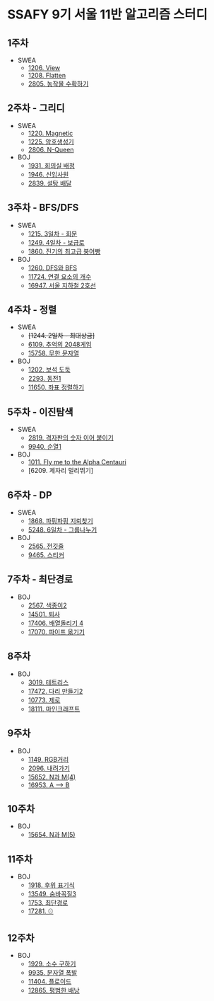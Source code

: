 SSAFY 9기 서울 11반 알고리즘 스터디
================================

## 1주차
* SWEA
  * [1206. View](https://github.com/SSAFY-9th-Seoul-class-11/Sangyeon_Kim/blob/main/week1/src/week1/View_1206.java)  
  * [1208. Flatten](https://github.com/SSAFY-9th-Seoul-class-11/Sangyeon_Kim/blob/main/week1/src/week1/Day1_Flatten.java)  
  * [2805. 농작물 수확하기](https://github.com/SSAFY-9th-Seoul-class-11/Sangyeon_Kim/blob/main/week1/src/week1/Farm_2805.java)  
## 2주차 - 그리디 
* SWEA
  * [1220. Magnetic](https://github.com/SSAFY-9th-Seoul-class-11/Sangyeon_Kim/blob/main/week2/src/week2/Solution_1220.java)
  * [1225. 암호생성기](https://github.com/SSAFY-9th-Seoul-class-11/Sangyeon_Kim/blob/main/week2/src/week2/Solution_1225.java)
  * [2806. N-Queen](https://github.com/SSAFY-9th-Seoul-class-11/Sangyeon_Kim/blob/main/week2/src/week2/Solution_2806.java)
* BOJ
  * [1931. 회의실 배정](https://github.com/SSAFY-9th-Seoul-class-11/Sangyeon_Kim/blob/main/week2/src/week2/BOJ_1931.java)
  * [1946. 신입사원](https://github.com/SSAFY-9th-Seoul-class-11/Sangyeon_Kim/blob/main/week2/src/week2/BOJ_1946.java)
  * [2839. 설탕 배달](https://github.com/SSAFY-9th-Seoul-class-11/Sangyeon_Kim/blob/main/week2/src/week2/BOJ_2839.java)
## 3주차 - BFS/DFS
* SWEA
  * [1215. 3일차 - 회문](https://github.com/SSAFY-9th-Seoul-class-11/Sangyeon_Kim/blob/main/week3/src/week3/Solution_1215.java)
  * [1249. 4일차 - 보급로](https://github.com/SSAFY-9th-Seoul-class-11/Sangyeon_Kim/blob/main/week3/src/week3/Solution_1249.java)
  * [1860. 진기의 최고급 붕어빵](https://github.com/SSAFY-9th-Seoul-class-11/Sangyeon_Kim/blob/main/week3/src/week3/Solution_1860.java)
* BOJ
  * [1260. DFS와 BFS](https://github.com/SSAFY-9th-Seoul-class-11/Sangyeon_Kim/blob/main/week3/src/week3/BOJ_1260.java)
  * [11724. 연결 요소의 개수](https://github.com/SSAFY-9th-Seoul-class-11/Sangyeon_Kim/blob/main/week3/src/week3/BOJ_11724.java)
  * [16947. 서울 지하철 2호선](https://github.com/SSAFY-9th-Seoul-class-11/Sangyeon_Kim/blob/main/week3/src/week3/BOJ_16947.java)
## 4주차 - 정렬
* SWEA
  * ~~[1244. 2일차 - 최대상금]~~
  * [6109. 추억의 2048게임](https://github.com/SSAFY-9th-Seoul-class-11/Sangyeon_Kim/blob/main/week4/src/week4/Solution_6109.java)
  * [15758. 무한 문자열](https://github.com/SSAFY-9th-Seoul-class-11/Sangyeon_Kim/blob/main/week4/src/week4/Solution_15758.java)
* BOJ
  * [1202. 보석 도둑](https://github.com/SSAFY-9th-Seoul-class-11/Sangyeon_Kim/blob/main/week4/src/week4/BOJ_1202.java)
  * [2293. 동전1](https://github.com/SSAFY-9th-Seoul-class-11/Sangyeon_Kim/blob/main/week4/src/week4/BOJ_2293.java)
  * [11650. 좌표 정렬하기](https://github.com/SSAFY-9th-Seoul-class-11/Sangyeon_Kim/blob/main/week4/src/week4/BOJ_11650.java)
## 5주차 - 이진탐색
* SWEA
  * [2819. 격자판의 숫자 이어 붙이기](https://github.com/SSAFY-9th-Seoul-class-11/Sangyeon_Kim/blob/main/week5/src/week5/Solution_2819.java)
  * [9940. 순열1](https://github.com/SSAFY-9th-Seoul-class-11/Sangyeon_Kim/blob/main/week5/src/week5/Solution_9940.java)
* BOJ
  * [1011. Fly me to the Alpha Centauri](https://github.com/SSAFY-9th-Seoul-class-11/Sangyeon_Kim/blob/main/week5/src/week5/BOJ_1011.java)
  * [6209. 제자리 멀리뛰기]
## 6주차 - DP
* SWEA
  * [1868. 파핑파핑 지뢰찾기](https://github.com/SSAFY-9th-Seoul-class-11/Sangyeon_Kim/blob/main/week6/src/week6/Solution_1868.java)
  * [5248. 6일차 - 그룹나누기](https://github.com/SSAFY-9th-Seoul-class-11/Sangyeon_Kim/blob/main/week6/src/week6/Solution_5248.java)
* BOJ
  * [2565. 전깃줄](https://github.com/SSAFY-9th-Seoul-class-11/Sangyeon_Kim/blob/main/week6/src/week6/BOJ_2565.java)
  * [9465. 스티커](https://github.com/SSAFY-9th-Seoul-class-11/Sangyeon_Kim/blob/main/week6/src/week6/BOJ_9465.java)
## 7주차 - 최단경로
* BOJ
  * [2567. 색종이2](https://github.com/SSAFY-9th-Seoul-class-11/Sangyeon_Kim/blob/main/week7/src/week7/BOJ_2567.java)
  * [14501. 퇴사](https://github.com/SSAFY-9th-Seoul-class-11/Sangyeon_Kim/blob/main/week7/src/week7/BOJ_14501.java)
  * [17406. 배열돌리기 4](https://github.com/SSAFY-9th-Seoul-class-11/Sangyeon_Kim/blob/main/week7/src/week7/BOJ_17406.java)
  * [17070. 파이프 옮기기](https://github.com/SSAFY-9th-Seoul-class-11/Sangyeon_Kim/blob/main/week7/src/week7/BOJ_17070.java)
  
## 8주차 
* BOJ
  * [3019. 테트리스](https://github.com/SSAFY-9th-Seoul-class-11/Sangyeon_Kim/blob/main/week8/src/week8/BOJ_3019.java)
  * [17472. 다리 만들기2](https://github.com/SSAFY-9th-Seoul-class-11/Sangyeon_Kim/blob/main/week8/src/week8/BOJ_17472.java)
  * [10773. 제로](https://github.com/SSAFY-9th-Seoul-class-11/Sangyeon_Kim/blob/main/week8/src/week8/BOJ_10773.java)
  * [18111. 마인크래프트](https://github.com/SSAFY-9th-Seoul-class-11/Sangyeon_Kim/blob/main/week8/src/week8/BOJ_18111.java)
  
## 9주차 
* BOJ
  * [1149. RGB거리](https://github.com/SSAFY-9th-Seoul-class-11/Sangyeon_Kim/blob/main/week9/src/week9/BOJ_1149.java)
  * [2096. 내려가기](https://github.com/SSAFY-9th-Seoul-class-11/Sangyeon_Kim/blob/main/week9/src/week9/BOJ_2096.java)
  * [15652. N과 M(4)](https://github.com/SSAFY-9th-Seoul-class-11/Sangyeon_Kim/blob/main/week9/src/week9/BOJ_15652.java)
  * [16953. A --> B](https://github.com/SSAFY-9th-Seoul-class-11/Sangyeon_Kim/blob/main/week9/src/week9/BOJ_16953.java)
  
  
## 10주차 
* BOJ
  * [15654. N과 M(5)](https://github.com/SSAFY-9th-Seoul-class-11/Sangyeon_Kim/blob/main/week10/src/week10/BOJ_15654.java)

## 11주차 
* BOJ
  * [1918. 후위 표기식](https://github.com/SSAFY-9th-Seoul-class-11/Sangyeon_Kim/blob/main/week11/src/week11/BOJ_1918.java)
  * [13549. 숨바꼭질3](https://github.com/SSAFY-9th-Seoul-class-11/Sangyeon_Kim/blob/main/week11/src/week11/BOJ_13549.java)
  * [1753. 최단경로](https://github.com/SSAFY-9th-Seoul-class-11/Sangyeon_Kim/blob/main/week11/src/week11/BOJ_1753.java)
  * [17281. ⚾](https://github.com/SSAFY-9th-Seoul-class-11/Sangyeon_Kim/blob/main/week11/src/week11/BOJ_17281.java)

## 12주차 
* BOJ
  * [1929. 소수 구하기](https://github.com/SSAFY-9th-Seoul-class-11/Sangyeon_Kim/blob/main/week12/BOJ_1929_%EC%86%8C%EC%88%98%EA%B5%AC%ED%95%98%EA%B8%B0.java)
  * [9935. 문자열 폭발](https://github.com/SSAFY-9th-Seoul-class-11/Sangyeon_Kim/blob/main/week12/BOJ_9935_%EB%AC%B8%EC%9E%90%EC%97%B4%ED%8F%AD%EB%B0%9C.java)
  * [11404. 플로이드](https://github.com/SSAFY-9th-Seoul-class-11/Sangyeon_Kim/blob/main/week12/BOJ_11404_%ED%94%8C%EB%A1%9C%EC%9D%B4%EB%93%9C.java)
  * [12865. 평범한 배낭](https://github.com/SSAFY-9th-Seoul-class-11/Sangyeon_Kim/blob/main/week12/BOJ_12865_%ED%8F%89%EB%B2%94%ED%95%9C%EB%B0%B0%EB%82%AD.java)